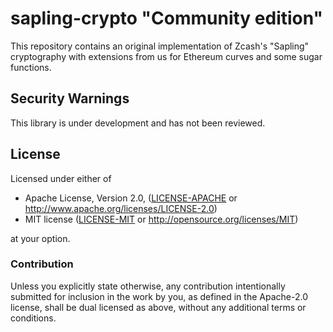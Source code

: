 # sapling-crypto "Community edition"

This repository contains an original implementation of Zcash's "Sapling" cryptography with extensions from us for Ethereum curves and some sugar functions.

## Security Warnings

This library is under development and has not been reviewed.

## License

Licensed under either of

 * Apache License, Version 2.0, ([LICENSE-APACHE](LICENSE-APACHE) or http://www.apache.org/licenses/LICENSE-2.0)
 * MIT license ([LICENSE-MIT](LICENSE-MIT) or http://opensource.org/licenses/MIT)

at your option.

### Contribution

Unless you explicitly state otherwise, any contribution intentionally
submitted for inclusion in the work by you, as defined in the Apache-2.0
license, shall be dual licensed as above, without any additional terms or
conditions.
